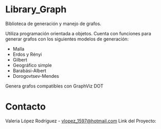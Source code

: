 # Library_Graph
Biblioteca de generación y manejo de grafos.

Utiliza programación orientada a objetos. Cuenta con funciones para generar grafos con los siguientes modelos de generación:

* Malla
* Erdos y Rényi
* Gilbert
* Geográfico simple
* Barabási-Albert
* Dorogovtsev-Mendes

Genera grafos compatibles con GraphViz DOT

# Contacto
Valeria López Rodríguez - vlopez_1597@hotmail.com
Link del Proyecto: 
